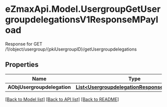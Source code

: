 # eZmaxApi.Model.UsergroupGetUsergroupdelegationsV1ResponseMPayload
Response for GET /1/object/usergroup/{pkiUsergroupID}/getUsergroupdelegations

## Properties

Name | Type | Description | Notes
------------ | ------------- | ------------- | -------------
**AObjUsergroupdelegation** | [**List&lt;UsergroupdelegationResponseCompound&gt;**](UsergroupdelegationResponseCompound.md) |  | 

[[Back to Model list]](../README.md#documentation-for-models) [[Back to API list]](../README.md#documentation-for-api-endpoints) [[Back to README]](../README.md)

